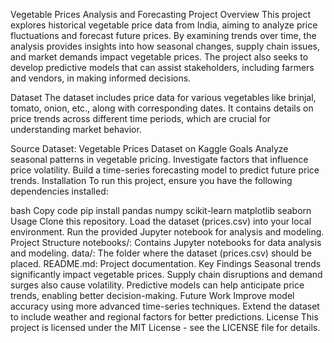 Vegetable Prices Analysis and Forecasting
Project Overview
This project explores historical vegetable price data from India, aiming to analyze price fluctuations and forecast future prices. By examining trends over time, the analysis provides insights into how seasonal changes, supply chain issues, and market demands impact vegetable prices. The project also seeks to develop predictive models that can assist stakeholders, including farmers and vendors, in making informed decisions.

Dataset
The dataset includes price data for various vegetables like brinjal, tomato, onion, etc., along with corresponding dates. It contains details on price trends across different time periods, which are crucial for understanding market behavior.

Source
Dataset: Vegetable Prices Dataset on Kaggle
Goals
Analyze seasonal patterns in vegetable pricing.
Investigate factors that influence price volatility.
Build a time-series forecasting model to predict future price trends.
Installation
To run this project, ensure you have the following dependencies installed:

bash
Copy code
pip install pandas numpy scikit-learn matplotlib seaborn
Usage
Clone this repository.
Load the dataset (prices.csv) into your local environment.
Run the provided Jupyter notebook for analysis and modeling.
Project Structure
notebooks/: Contains Jupyter notebooks for data analysis and modeling.
data/: The folder where the dataset (prices.csv) should be placed.
README.md: Project documentation.
Key Findings
Seasonal trends significantly impact vegetable prices.
Supply chain disruptions and demand surges also cause volatility.
Predictive models can help anticipate price trends, enabling better decision-making.
Future Work
Improve model accuracy using more advanced time-series techniques.
Extend the dataset to include weather and regional factors for better predictions.
License
This project is licensed under the MIT License - see the LICENSE file for details.
